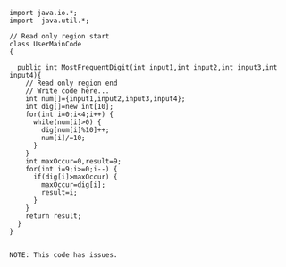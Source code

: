     import java.io.*;
    import  java.util.*;

    // Read only region start
    class UserMainCode
    {

      public int MostFrequentDigit(int input1,int input2,int input3,int input4){
        // Read only region end
        // Write code here...
        int num[]={input1,input2,input3,input4};
        int dig[]=new int[10];
        for(int i=0;i<4;i++) {
          while(num[i]>0) {
            dig[num[i]%10]++;
            num[i]/=10;
          }
        }
        int maxOccur=0,result=9;
        for(int i=9;i>=0;i--) {
          if(dig[i]>maxOccur) {
            maxOccur=dig[i];
            result=i;
          }
        }
        return result;
      }
    }
    
    
    NOTE: This code has issues.
